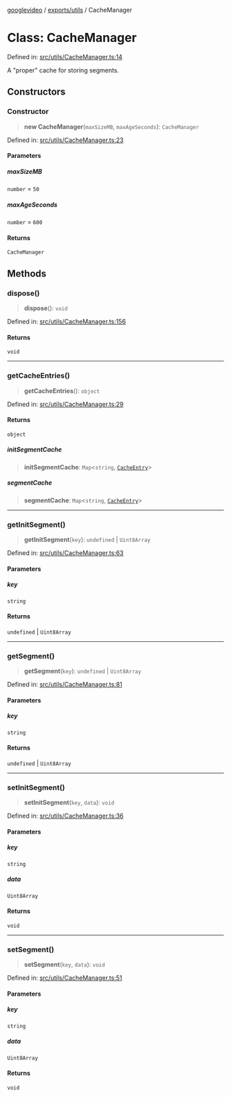 [googlevideo](../../../README.md) / [exports/utils](../README.md) / CacheManager

# Class: CacheManager

Defined in: [src/utils/CacheManager.ts:14](https://github.com/LuanRT/googlevideo/blob/cc730b4dbadc5ae882d6aa28d716e442943577fa/src/utils/CacheManager.ts#L14)

A "proper" cache for storing segments.

## Constructors

### Constructor

> **new CacheManager**(`maxSizeMB`, `maxAgeSeconds`): `CacheManager`

Defined in: [src/utils/CacheManager.ts:23](https://github.com/LuanRT/googlevideo/blob/cc730b4dbadc5ae882d6aa28d716e442943577fa/src/utils/CacheManager.ts#L23)

#### Parameters

##### maxSizeMB

`number` = `50`

##### maxAgeSeconds

`number` = `600`

#### Returns

`CacheManager`

## Methods

### dispose()

> **dispose**(): `void`

Defined in: [src/utils/CacheManager.ts:156](https://github.com/LuanRT/googlevideo/blob/cc730b4dbadc5ae882d6aa28d716e442943577fa/src/utils/CacheManager.ts#L156)

#### Returns

`void`

***

### getCacheEntries()

> **getCacheEntries**(): `object`

Defined in: [src/utils/CacheManager.ts:29](https://github.com/LuanRT/googlevideo/blob/cc730b4dbadc5ae882d6aa28d716e442943577fa/src/utils/CacheManager.ts#L29)

#### Returns

`object`

##### initSegmentCache

> **initSegmentCache**: `Map`\<`string`, [`CacheEntry`](../interfaces/CacheEntry.md)\>

##### segmentCache

> **segmentCache**: `Map`\<`string`, [`CacheEntry`](../interfaces/CacheEntry.md)\>

***

### getInitSegment()

> **getInitSegment**(`key`): `undefined` \| `Uint8Array`

Defined in: [src/utils/CacheManager.ts:63](https://github.com/LuanRT/googlevideo/blob/cc730b4dbadc5ae882d6aa28d716e442943577fa/src/utils/CacheManager.ts#L63)

#### Parameters

##### key

`string`

#### Returns

`undefined` \| `Uint8Array`

***

### getSegment()

> **getSegment**(`key`): `undefined` \| `Uint8Array`

Defined in: [src/utils/CacheManager.ts:81](https://github.com/LuanRT/googlevideo/blob/cc730b4dbadc5ae882d6aa28d716e442943577fa/src/utils/CacheManager.ts#L81)

#### Parameters

##### key

`string`

#### Returns

`undefined` \| `Uint8Array`

***

### setInitSegment()

> **setInitSegment**(`key`, `data`): `void`

Defined in: [src/utils/CacheManager.ts:36](https://github.com/LuanRT/googlevideo/blob/cc730b4dbadc5ae882d6aa28d716e442943577fa/src/utils/CacheManager.ts#L36)

#### Parameters

##### key

`string`

##### data

`Uint8Array`

#### Returns

`void`

***

### setSegment()

> **setSegment**(`key`, `data`): `void`

Defined in: [src/utils/CacheManager.ts:51](https://github.com/LuanRT/googlevideo/blob/cc730b4dbadc5ae882d6aa28d716e442943577fa/src/utils/CacheManager.ts#L51)

#### Parameters

##### key

`string`

##### data

`Uint8Array`

#### Returns

`void`
